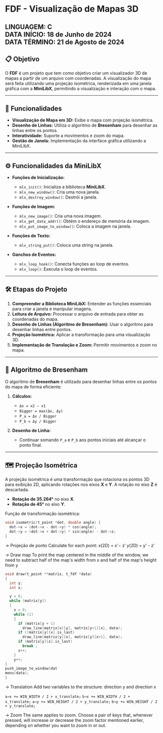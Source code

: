 # FDF - Visualização de Mapas 3D

**LINGUAGEM:** C  
**DATA INÍCIO:** 18 de Junho de 2024  
**DATA TÉRMINO:** 21 de Agosto de 2024
---

## 📋 Objetivo

O **FDF** é um projeto que tem como objetivo criar um visualizador 3D de mapas a partir de um arquivo com coordenadas. A visualização do mapa será feita utilizando uma projeção isométrica, renderizada em uma janela gráfica com a **MiniLibX**, permitindo a visualização e interação com o mapa.

---

## 🚀 Funcionalidades

- **Visualização de Mapa em 3D:** Exibe o mapa com projeção isométrica.
- **Desenho de Linhas:** Utiliza o algoritmo de **Bresenham** para desenhar as linhas entre os pontos.
- **Interatividade:** Suporte a movimentos e zoom do mapa.
- **Gestão de Janela:** Implementação da interface gráfica utilizando a MiniLibX.

---

## ⚙️ Funcionalidades da MiniLibX

- **Funções de Inicialização:**
  - `mlx_init()`: Inicializa a biblioteca **MiniLibX**.
  - `mlx_new_window()`: Cria uma nova janela.
  - `mlx_destroy_window()`: Destrói a janela.

- **Funções de Imagem:**
  - `mlx_new_image()`: Cria uma nova imagem.
  - `mlx_get_data_addr()`: Obtém o endereço de memória da imagem.
  - `mlx_put_image_to_window()`: Coloca a imagem na janela.

- **Funções de Texto:**
  - `mlx_string_put()`: Coloca uma string na janela.

- **Ganchos de Eventos:**
  - `mlx_loop_hook()`: Conecta funções ao loop de eventos.
  - `mlx_loop()`: Executa o loop de eventos.

---

## 🛠️ Etapas do Projeto

1. **Compreender a Biblioteca MiniLibX:** Entender as funções essenciais para criar a janela e manipular imagens.
2. **Leitura de Arquivo:** Processar o arquivo de entrada para obter as coordenadas do mapa.
3. **Desenho de Linhas (Algoritmo de Bresenham):** Usar o algoritmo para desenhar linhas entre pontos.
4. **Projeção Isométrica:** Aplicar a transformação para uma visualização 3D.
5. **Implementação de Translação e Zoom:** Permitir movimentos e zoom no mapa.

---

## 🔢 Algoritmo de Bresenham

O algoritmo de **Bresenham** é utilizado para desenhar linhas entre os pontos do mapa de forma eficiente:

1. **Cálculos:**
   - `Δx = x2 − x1`
   - `Bigger = max(Δx, Δy)`
   - `P_a = Δx / Bigger`
   - `P_b = Δy / Bigger`

2. **Desenho de Linha:** 
   - Continuar somando `P_a` e `P_b` aos pontos iniciais até alcançar o ponto final.

---

## 🗺️ Projeção Isométrica

A projeção isométrica é uma transformação que rotaciona os pontos 3D para exibição 2D, aplicando rotações nos eixos **X** e **Y**. A rotação no eixo **Z** é descartada.

- **Rotação de 35.264°** no eixo **X**.
- **Rotação de 45°** no eixo **Y**.

Função de transformação isométrica:

```c
void isometric(t_point *dot, double angle) {
  dot->x = (dot->x - dot->y) * cos(angle);
  dot->y = (dot->x + dot->y) * sin(angle) - dot->z;
}
```
→ Projeção de ponto
Calculate for each point:
x(2D) = x'− z′
y(2D) = y' - z′

→ Draw map
To print the map centered in the middle of the window, we need to subtract half of the map's width from x and half of the map's height from y

```c
void draw(t_point **matrix, t_fdf *data)
{
  int y;
  int x;

  y = 0;
  while (matrix[y])
  {
    x = 0;
    while (1)
    {
      if (matrix[y + 1)
        draw_line(matrix[x][y], matrix[y+1][x], data);
      if (!matrix[y][x].is_last)
        draw_line(matrix[y][x], matrix[y][x+1], data);
      if (matrix[y][x].is_last)
        break ;
      x++;
    }
    y++;
}
push_image_to_window(dat
menu(data);
}
```

→ Translation
Add two variables to the structure: direction y and direction x

`a→x += WIN_WIDTH / 2 + x_translate;`
`b→x += WIN_WIDTH / 2 + x_translate;`
`a→y += WIN_HEIGHT / 2 + y_translate;`
`b→y += WIN_HEIGHT / 2 + y_translate;`

→ Zoom
The same applies to zoom.
Choose a pair of keys that, whenever pressed, will increase or decrease the zoom factor mentioned earlier, depending on whether you want to zoom in or out.
